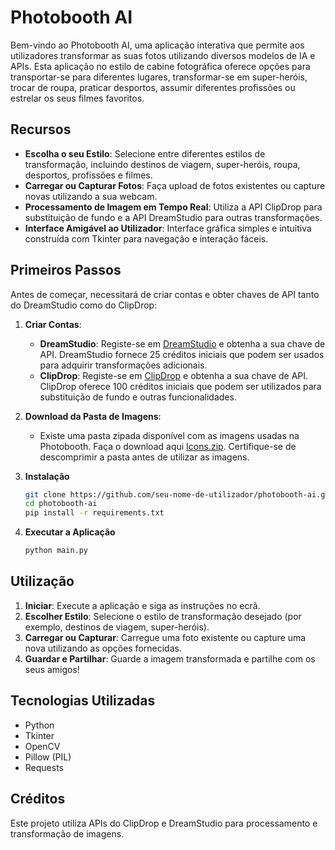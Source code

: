 # Photobooth AI

Bem-vindo ao Photobooth AI, uma aplicação interativa que permite aos utilizadores transformar as suas fotos utilizando diversos modelos de IA e APIs. Esta aplicação no estilo de cabine fotográfica oferece opções para transportar-se para diferentes lugares, transformar-se em super-heróis, trocar de roupa, praticar desportos, assumir diferentes profissões ou estrelar os seus filmes favoritos.

## Recursos

- **Escolha o seu Estilo**: Selecione entre diferentes estilos de transformação, incluindo destinos de viagem, super-heróis, roupa, desportos, profissões e filmes.
- **Carregar ou Capturar Fotos**: Faça upload de fotos existentes ou capture novas utilizando a sua webcam.
- **Processamento de Imagem em Tempo Real**: Utiliza a API ClipDrop para substituição de fundo e a API DreamStudio para outras transformações.
- **Interface Amigável ao Utilizador**: Interface gráfica simples e intuitiva construída com Tkinter para navegação e interação fáceis.

## Primeiros Passos

Antes de começar, necessitará de criar contas e obter chaves de API tanto do DreamStudio como do ClipDrop:

1. **Criar Contas**:
   - **DreamStudio**: Registe-se em [DreamStudio](https://dreamstudio.com) e obtenha a sua chave de API. DreamStudio fornece 25 créditos iniciais que podem ser usados para adquirir transformações adicionais.
   - **ClipDrop**: Registe-se em [ClipDrop](https://clipdrop.co) e obtenha a sua chave de API. ClipDrop oferece 100 créditos iniciais que podem ser utilizados para substituição de fundo e outras funcionalidades.

2. **Download da Pasta de Imagens**:
   - Existe uma pasta zipada disponível com as imagens usadas na Photobooth. Faça o download aqui [Icons.zip](https://drive.google.com/file/d/1JiDvgkUUgC67-279M98mjCBfky9KwIi3/view?usp=sharing). Certifique-se de descomprimir a pasta antes de utilizar as imagens.

3. **Instalação**

   ```bash
   git clone https://github.com/seu-nome-de-utilizador/photobooth-ai.git
   cd photobooth-ai
   pip install -r requirements.txt
   ```

4. **Executar a Aplicação**
   ```bash
   python main.py
   ```

## Utilização

1. **Iniciar**: Execute a aplicação e siga as instruções no ecrã.
2. **Escolher Estilo**: Selecione o estilo de transformação desejado (por exemplo, destinos de viagem, super-heróis).
3. **Carregar ou Capturar**: Carregue uma foto existente ou capture uma nova utilizando as opções fornecidas.
4. **Guardar e Partilhar**: Guarde a imagem transformada e partilhe com os seus amigos!

## Tecnologias Utilizadas

- Python
- Tkinter
- OpenCV
- Pillow (PIL)
- Requests

## Créditos

Este projeto utiliza APIs do ClipDrop e DreamStudio para processamento e transformação de imagens.
